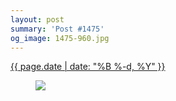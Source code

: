 ```yaml
---
layout: post
summary: 'Post #1475'
og_image: 1475-960.jpg
---
```


<div class="post">
 <time>
  <a href="/1475">
   {{ page.date | date: "%B %-d, %Y" }}
  </a>
 </time>
 <a href="/1475">
  <figure data-taken="8/27/2021">
   <img sizes="(min-width: 700px) 50vw, calc(100vw - 2rem)" src="{{ site.assets_url }}/1475-480.jpg" srcset="{{ site.assets_url }}/1475-240.jpg 240w, {{ site.assets_url }}/1475-480.jpg 480w, {{ site.assets_url }}/1475-720.jpg 720w, {{ site.assets_url }}/1475-960.jpg 960w"/>
  </figure>
 </a>
</div>
